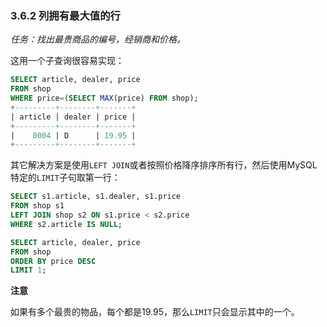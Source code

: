 ### 3.6.2 列拥有最大值的行

*任务：找出最贵商品的编号，经销商和价格。*

这用一个子查询很容易实现：
```SQL
SELECT article, dealer, price
FROM shop
WHERE price=(SELECT MAX(price) FROM shop);
+---------+--------+-------+
| article | dealer | price |
+---------+--------+-------+
|    0004 | D      | 19.95 |
+---------+--------+-------+
```
其它解决方案是使用`LEFT JOIN`或者按照价格降序排序所有行，然后使用MySQL特定的`LIMIT`子句取第一行：
```SQL
SELECT s1.article, s1.dealer, s1.price
FROM shop s1
LEFT JOIN shop s2 ON s1.price < s2.price
WHERE s2.article IS NULL;

SELECT article, dealer, price
FROM shop
ORDER BY price DESC
LIMIT 1;
```

**注意**

如果有多个最贵的物品，每个都是19.95，那么`LIMIT`只会显示其中的一个。
